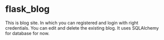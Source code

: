 # flask_blog
This is blog site. In which you can registered and login with right credentials. You can edit and delete the existing blog. It uses SQLAlchemy for database for now.
